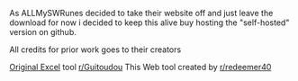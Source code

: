As ALLMySWRunes decided to take their website off and just leave the download for now i decided to keep this alive buy hosting the "self-hosted" version on github.

All credits for prior work goes to their creators

[Original Excel](http://www.reddit.com/r/summonerswar/comments/35jet9/get_ready_for_free_rune_removal_with_my_gift_to/) tool [r/Guitoudou](http://www.reddit.com/user/Guitoudou)
This Web tool created by [r/redeemer40](http://www.reddit.com/user/redeemer40/)